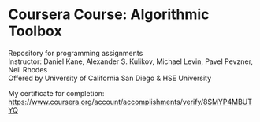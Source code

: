 # Coursera Course: Algorithmic Toolbox
Repository for programming assignments\
Instructor: Daniel Kane, Alexander S. Kulikov, Michael Levin, Pavel Pevzner, Neil Rhodes\
Offered by University of California San Diego & HSE University


My certificate for completion:\
https://www.coursera.org/account/accomplishments/verify/8SMYP4MBUTYQ
